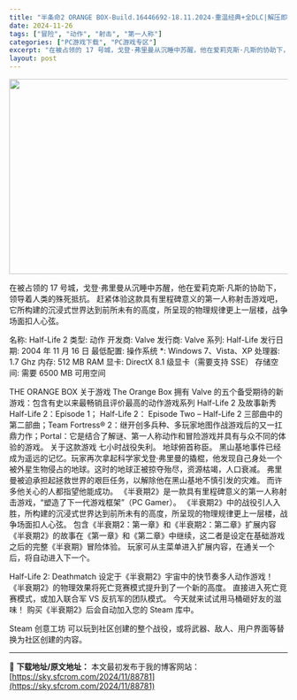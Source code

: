 ```yaml
---
title: "半条命2 ORANGE BOX-Build.16446692-18.11.2024-重温经典+全DLC|解压即撸|"
date: 2024-11-26
tags: ["冒险", "动作", "射击", "第一人称"]
categories: ["PC游戏下载", "PC游戏专区"]
excerpt: "在被占领的 17 号城，戈登·弗里曼从沉睡中苏醒，他在爱莉克斯·凡斯的协助下，领导着人类的殊死抵抗。 赶紧体验这款具有里程碑意义的第一人称射击游戏吧，它所构建的沉浸式世界达到前所未有的高度，所呈现的物理规律更上一层楼，战争场面扣人心弦。 名称: Half-Life 2 类型: 动作 开发商: Val&hellip;"
layout: post
---
```


<img class="aligncenter size-full wp-image-88757" src="https://sky.sfcrom.com/wp-content/uploads/2024/11/2024112602530526.webp" alt="" width="616" height="353" />

在被占领的 17 号城，戈登·弗里曼从沉睡中苏醒，他在爱莉克斯·凡斯的协助下，领导着人类的殊死抵抗。 赶紧体验这款具有里程碑意义的第一人称射击游戏吧，它所构建的沉浸式世界达到前所未有的高度，所呈现的物理规律更上一层楼，战争场面扣人心弦。

名称: Half-Life 2
类型: 动作
开发商: Valve
发行商: Valve
系列: Half-Life
发行日期: 2004 年 11 月 16 日
最低配置:
操作系统 *: Windows 7、Vista、XP
处理器: 1.7 Ghz
内存: 512 MB RAM
显卡: DirectX 8.1 级显卡（需要支持 SSE）
存储空间: 需要 6500 MB 可用空间

THE ORANGE BOX
关于游戏
The Orange Box 拥有 Valve 的五个备受期待的新游戏：包含有史以来最畅销且评价最高的动作游戏系列 Half-Life 2 及故事新秀 Half-Life 2：Episode 1； Half-Life 2： Episode Two – Half-Life 2 三部曲中的第二部曲；Team Fortress® 2：继开创多兵种、多玩家地图作战游戏后的又一扛鼎力作；Portal：它是结合了解谜、第一人称动作和冒险游戏并具有与众不同的体验的游戏。
关于这款游戏
七小时战役失利。 地球俯首称臣。 黑山基地事件已经成为遥远的记忆。玩家再次拿起科学家戈登·弗里曼的撬棍，他发现自己身处一个被外星生物侵占的地球。这时的地球正被掠夺殆尽，资源枯竭，人口衰减。 弗里曼被迫承担起拯救世界的艰巨任务，以解除他在黑山基地不慎引发的灾难。 而许多他关心的人都指望他能成功。
《半衰期2》是一款具有里程碑意义的第一人称射击游戏，“塑造了下一代游戏框架”（PC Gamer）。 《半衰期2》中的战役引人入胜，所构建的沉浸式世界达到前所未有的高度，所呈现的物理规律更上一层楼，战争场面扣人心弦。
包含《半衰期2：第一章》和《半衰期2：第二章》扩展内容
《半衰期2》的故事在《第一章》和《第二章》中继续，这二者是设定在基础游戏之后的完整《半衰期》冒险体验。 玩家可从主菜单进入扩展内容，在通关一个后，将自动进入下一个。

Half-Life 2: Deathmatch
设定于《半衰期2》宇宙中的快节奏多人动作游戏！ 《半衰期2》的物理效果将死亡竞赛模式提升到了一个新的高度。 直接进入死亡竞赛模式，或加入联合军 VS 反抗军的团队模式。 今天就来试试用马桶砸好友的滋味！ 购买《半衰期2》后会自动加入您的 Steam 库中。

Steam 创意工坊
可以玩到社区创建的整个战役，或将武器、敌人、用户界面等替换为社区创建的内容。

---
📖 **下载地址/原文地址：** 本文最初发布于我的博客网站：[https://sky.sfcrom.com/2024/11/88781](https://sky.sfcrom.com/2024/11/88781)

